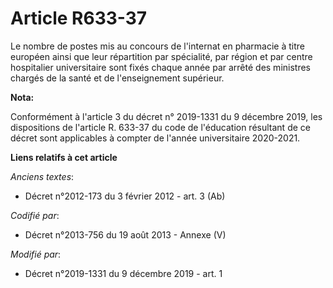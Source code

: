 # Article R633-37

Le nombre de postes mis au concours de l'internat en pharmacie à titre européen ainsi que leur répartition par spécialité,
par région et par centre hospitalier universitaire sont fixés chaque année par arrêté des ministres chargés de la santé et de
l'enseignement supérieur.

**Nota:**

Conformément à l'article 3 du décret n° 2019-1331 du 9 décembre 2019, les dispositions de l'article R. 633-37 du code de
l'éducation résultant de ce décret sont applicables à compter de l'année universitaire 2020-2021.

**Liens relatifs à cet article**

_Anciens textes_:

  - Décret n°2012-173 du 3 février 2012 - art. 3 (Ab)

_Codifié par_:

  - Décret n°2013-756 du 19 août 2013 -  Annexe (V)

_Modifié par_:

  - Décret n°2019-1331 du 9 décembre 2019 - art. 1

